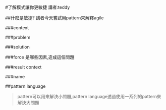 #了解模式讓你更敏捷
講者:teddy

##什麼是敏捷?
講者今天嘗試用pattern來解釋agile


###context

###problem

###solution

###force
是哪些因素,造成這個問題

###result context

###name


##pattern language
>pattern可以用來解決小問題,pattern language透過使用一系列的pattern來解決大問題

